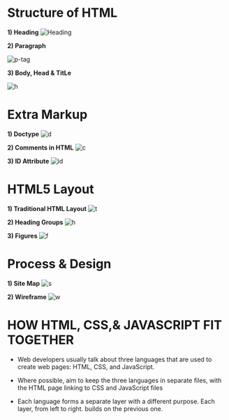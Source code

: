 # Structure of HTML

**1) Heading** 
 ![Heading](https://static.javatpoint.com/htmlpages/images/html-heading.png)





**2) Paragraph** 

![p-tag](https://clearlydecoded.com/assets/images/posts/2017-09-04-anatomy-of-html-tag/simple-p-tag.png)

**3) Body, Head & TitLe**

![h](https://i.ytimg.com/vi/zUX4vWo7aPg/maxresdefault.jpg)


# Extra Markup

**1) Doctype**
![d](https://wiredelta.com/wp-content/uploads/2020/10/Doctype.png)

**2) Comments in HTML**
![c](https://coder-coder.com/wp-content/uploads/2020/05/comments-multiline-html-inspector.png)

**3) ID Attribute**
![id](https://codebridgeplus.com/wp-content/uploads/html-links.jpg)


# HTML5 Layout

**1) Traditional HTML Layout**
![t](https://www.w3schools.com/html/img_sem_elements.gif)

**2) Heading Groups**
![h](https://i.ytimg.com/vi/_CQ-p6i-7Jk/maxresdefault.jpg)

**3) Figures**
![f](https://www.wikitechy.com/step-by-step-html-tutorials/img/html-images/code-explanation-figure-caption-tag-in-html.png)


# Process & Design

**1) Site Map**
![s](https://dhwwtar19mmjy.apowersoft.info/gitmind/wp-content/uploads/2021/03/website-design-sitemap.jpg)

**2) Wireframe**
![w](https://d1dlalugb0z2hd.cloudfront.net/handbooks/agile-handbook/wireframe/02-newspaper-site-wireframe-example.png) 


# HOW HTML, CSS,& JAVASCRIPT FIT TOGETHER

* Web developers usually talk about three languages that are used to create web pages: HTML, CSS, and JavaScript.

* Where possible, aim to keep the three languages in separate files, with the HTML page linking to CSS and JavaScript files


* Each language forms a separate layer with a different purpose. Each layer, from left to right. builds on the previous one.